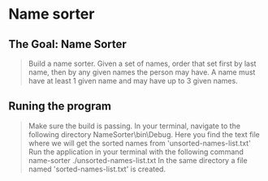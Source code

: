 # Name sorter

## The Goal: Name Sorter
> Build a name sorter. Given a set of names, order that set first by last name, then by any given names the
  person may have. A name must have at least 1 given name and may have up to 3 given names.

## Runing the program
> Make sure the build is passing.
> In your terminal, navigate to the following directory NameSorter\bin\Debug.
> Here you find the text file where we will get the sorted names from 'unsorted-names-list.txt'
> Run the application in your terminal with the following command name-sorter ./unsorted-names-list.txt
> In the same directory a file named 'sorted-names-list.txt' is created.
